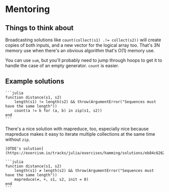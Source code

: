 # Mentoring

## Things to think about

Broadcasting solutions like `count(collect(s1) .!= collect(s2))` will create copies of both inputs, and a new vector for the logical array too. That's 3N memory use when there's an obvious algorithm that's O(1) memory use.

You can use `sum`, but you'll probably need to jump through hoops to get it to handle the case of an empty generator. `count` is easier.

## Example solutions

````
```julia
function distance(s1, s2)
    length(s1) != length(s2) && throw(ArgumentError("Sequences must have the same length"))
    count(a != b for (a, b) in zip(s1, s2))
end
```
````

There's a nice solution with mapreduce, too, especially nice because mapreduce makes it easy to iterate multiple collections at the same time without `zip`.

````
[OTDE's solution](https://exercism.io/tracks/julia/exercises/hamming/solutions/eb84c62622fd41c0b92ddfae03ef9f01)

```julia
function distance(s1, s2)
    length(s1) ≠ length(s2) && throw(ArgumentError("Sequences must have the same length"))
    mapreduce(≠, +, s1, s2, init = 0)
end
```
````
